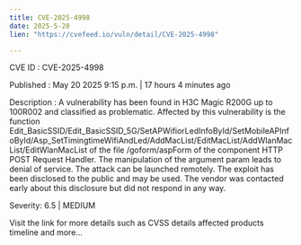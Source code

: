 ```yaml
---
title: CVE-2025-4998
date: 2025-5-20
lien: "https://cvefeed.io/vuln/detail/CVE-2025-4998"

---
```


CVE ID : CVE-2025-4998

Published :  May 20
2025
9:15 p.m. | 17 hours
4 minutes ago

Description : A vulnerability has been found in H3C Magic R200G up to 100R002 and classified as problematic. Affected by this vulnerability is the function Edit_BasicSSID/Edit_BasicSSID_5G/SetAPWifiorLedInfoById/SetMobileAPInfoById/Asp_SetTimingtimeWifiAndLed/AddMacList/EditMacList/AddWlanMacList/EditWlanMacList of the file /goform/aspForm of the component HTTP POST Request Handler. The manipulation of the argument param leads to denial of service. The attack can be launched remotely. The exploit has been disclosed to the public and may be used. The vendor was contacted early about this disclosure but did not respond in any way.

Severity: 6.5 | MEDIUM

Visit the link for more details
such as CVSS details
affected products
timeline
and more...
